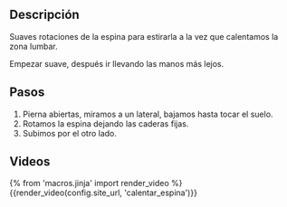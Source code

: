 ## Descripción

Suaves rotaciones de la espina para estirarla a la vez que calentamos la zona lumbar.

Empezar suave, después ir llevando las manos más lejos.

## Pasos

1. Pierna abiertas, miramos a un lateral, bajamos hasta tocar el suelo.
2. Rotamos la espina dejando las caderas fijas.
3. Subimos por el otro lado.

## Videos

{% from 'macros.jinja' import render_video %}
{{render_video(config.site_url, 'calentar_espina')}}
